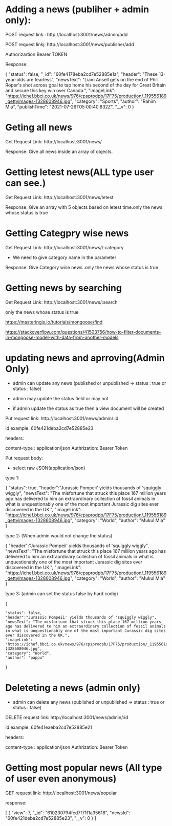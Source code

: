 
# Adding a news (publiher + admin only):

POST request link :  http://localhost:3001/news/admin/add

POST request linkj:  http://localhost:3001/news/publisher/add

Authorizartion Bearer TOKEN

Response:

{
    "status": false,
    "_id": "60fe4178eba2cd7e52885e1a",
    "header": "These 13-year-olds are fearless",
    "newsText": "Liam Ansell gets on the end of Phil Roper's shot across goal to tap home his second of the day for Great Britain and secure this key win over Canada.",
    "imageLink": "https://ichef.bbci.co.uk/news/976/cpsprodpb/17F75/production/_119556189_gettyimages-1328608946.jpg",
    "category": "Sports",
    "author": "Rahim Mia",
    "publishTime": "2021-07-26T05:00:40.832Z",
    "__v": 0
}


# Geting all news

Get Request Link: http://localhost:3001/news/

Response: Give all news inside an array of objects.

# Getting letest news(ALL type user can see.)

Get Request Link: http://localhost:3001/news/letest

Response: Give an array with 5 objects based on letest time.only the news whose status is true

# Getting Categpry wise news

Get Request Link: http://localhost:3001/news//:category

* We need to give category name in the parameter

Response: Give Category wise news .only the news whose status is true

# Getting news by searching

Get Request Link: http://localhost:3001/news/:search

only the news whose status is true

https://masteringjs.io/tutorials/mongoose/find


https://stackoverflow.com/questions/41503756/how-to-filter-documents-in-mongoose-model-with-data-from-another-models



# updating news and aprroving(Admin Only)

* admin can update any news (published or unpublished -> status : true or status : false)

* admin may update the status field or may not

* if admin update the status as true then a view document will be created

Put request link: http://localhost:3001/news/admin/:id

id example: 60fe421deba2cd7e52885e23

headers:

content-type : application/json
Authrization: Bearer Token

Put request body:

* select raw JSON(application/json)

type 1:



{
    "status": true,
    "header":"Jurassic Pompeii' yields thousands of 'squiggly wiggly",
    "newsText": "The misfortune that struck this place 167 million years ago has delivered to him an extraordinary collection of fossil animals in what is unquestionably one of the most important Jurassic dig sites ever discovered in the UK.",
    "imageLink": "https://ichef.bbci.co.uk/news/976/cpsprodpb/17F75/production/_119556189_gettyimages-1328608946.jpg",
    "category": "World",
    "author": "Mukul Mia"   
}

type 2: (When admin would not change the status)

{
    "header":"Jurassic Pompeii' yields thousands of 'squiggly wiggly",
    "newsText": "The misfortune that struck this place 167 million years ago has delivered to him an extraordinary collection of fossil animals in what is unquestionably one of the most important Jurassic dig sites ever discovered in the UK.",
    "imageLink": "https://ichef.bbci.co.uk/news/976/cpsprodpb/17F75/production/_119556189_gettyimages-1328608946.jpg",
    "category": "World",
    "author": "Mukul Mia"   
}

type 3: (admin can set the status false by hard codig)

{
	
    "status": false,
    "header":"Jurassic Pompeii' yields thousands of 'squiggly wiggly",
    "newsText": "The misfortune that struck this place 167 million years ago has delivered to him an extraordinary collection of fossil animals in what is unquestionably one of the most important Jurassic dig sites ever discovered in the UK.",
    "imageLink": "https://ichef.bbci.co.uk/news/976/cpsprodpb/17F75/production/_119556189_gettyimages-1328608946.jpg",
    "category": "World",
    "author": "pappu"   
}

# Deleteting a news (admin only)

* admin can delete any news (published or unpublished -> status : true or status : false)

DELETE request link: http://localhost:3001/news/admin/:id

id example: 60fe41eaeba2cd7e52885e21

headers:

content-type : application/json
Authrization: Bearer Token


# Getting most popular news (All type of user even anonymous)

GET request link: http://localhost:3001/news/popular

response: 

[
    {
        "view": 7,
        "_id": "610230794fcd7f71f1a35618",
        "newsId": "60fe421deba2cd7e52885e23",
        "__v": 0
    }
]
